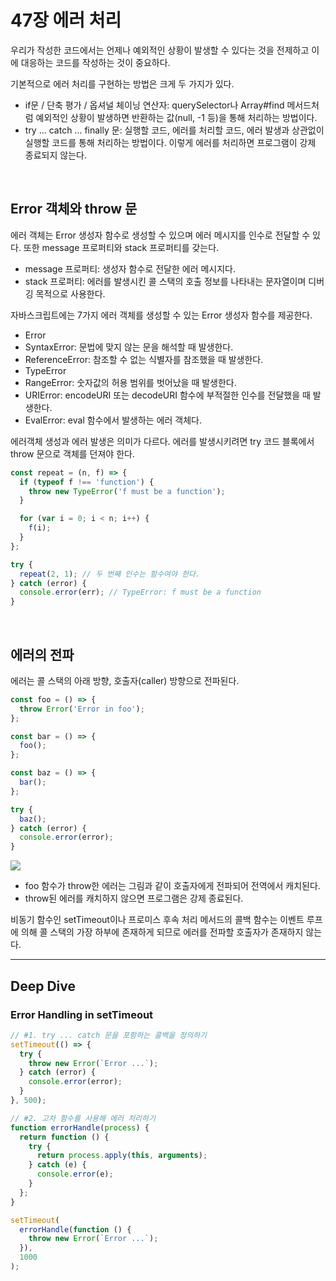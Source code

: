 # 47장 에러 처리

우리가 작성한 코드에서는 언제나 예외적인 상황이 발생할 수 있다는 것을 전제하고 이에 대응하는 코드를 작성하는 것이 중요하다.

기본적으로 에러 처리를 구현하는 방법은 크게 두 가지가 있다.

- if문 / 단축 평가 / 옵셔널 체이닝 연산자: querySelector나 Array#find 메서드처럼 예외적인 상황이 발생하면 반환하는 값(null, -1 등)을 통해 처리하는 방법이다.
- try ... catch ... finally 문: 실행할 코드, 에러를 처리할 코드, 에러 발생과 상관없이 실행할 코드를 통해 처리하는 방법이다. 이렇게 에러를 처리하면 프로그램이 강제 종료되지 않는다.

<br>

## Error 객체와 throw 문

에러 객체는 Error 생성자 함수로 생성할 수 있으며 에러 메시지를 인수로 전달할 수 있다. 또한 message 프로퍼티와 stack 프로퍼티를 갖는다.

- message 프로퍼티: 생성자 함수로 전달한 에러 메시지다.
- stack 프로퍼티: 에러를 발생시킨 콜 스택의 호출 정보를 나타내는 문자열이며 디버깅 목적으로 사용한다.

자바스크립트에는 7가지 에러 객체를 생성할 수 있는 Error 생성자 함수를 제공한다.

- Error
- SyntaxError: 문법에 맞지 않는 문을 해석할 때 발생한다.
- ReferenceError: 참조할 수 없는 식별자를 참조했을 때 발생한다.
- TypeError
- RangeError: 숫자값의 허용 범위를 벗어났을 때 발생한다.
- URIError: encodeURI 또는 decodeURI 함수에 부적절한 인수를 전달했을 때 발생한다.
- EvalError: eval 함수에서 발생하는 에러 객체다.

에러객체 생성과 에러 발생은 의미가 다르다. 에러를 발생시키려면 try 코드 블록에서 throw 문으로 객체를 던져야 한다.

```js
const repeat = (n, f) => {
  if (typeof f !== 'function') {
    throw new TypeError('f must be a function');
  }

  for (var i = 0; i < n; i++) {
    f(i);
  }
};

try {
  repeat(2, 1); // 두 번째 인수는 함수여야 한다.
} catch (error) {
  console.error(err); // TypeError: f must be a function
}
```

<br>

## 에러의 전파

에러는 콜 스택의 아래 방향, 호출자(caller) 방향으로 전파된다.

```js
const foo = () => {
  throw Error('Error in foo');
};

const bar = () => {
  foo();
};

const baz = () => {
  bar();
};

try {
  baz();
} catch (error) {
  console.error(error);
}
```

![](assets/47-1)

- foo 함수가 throw한 에러는 그림과 같이 호출자에게 전파되어 전역에서 캐치된다.
- throw된 에러를 캐치하지 않으면 프로그램은 강제 종료된다.

비동기 함수인 setTimeout이나 프로미스 후속 처리 메서드의 콜백 함수는 이벤트 루프에 의해 콜 스택의 가장 하부에 존재하게 되므로 에러를 전파할 호출자가 존재하지 않는다.

---

## Deep Dive

### Error Handling in setTimeout

```js
// #1. try ... catch 문을 포함하는 콜백을 정의하기
setTimeout(() => {
  try {
    throw new Error(`Error ...`);
  } catch (error) {
    console.error(error);
  }
}, 500);
```

```js
// #2. 고차 함수를 사용해 에러 처리하기
function errorHandle(process) {
  return function () {
    try {
      return process.apply(this, arguments);
    } catch (e) {
      console.error(e);
    }
  };
}

setTimeout(
  errorHandle(function () {
    throw new Error(`Error ...`);
  }),
  1000
);
```
